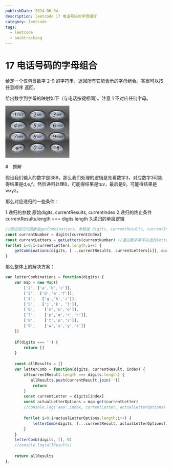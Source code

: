 ```yaml
---
publishDate: 2024-06-04
description: leetcode 17 电话号码的字母组合
category: leetcode
tags:
  - leetcode
  - backtracking
---
```


# 17 电话号码的字母组合

给定一个仅包含数字 2-9 的字符串，返回所有它能表示的字母组合。答案可以按 任意顺序 返回。

给出数字到字母的映射如下（与电话按键相同）。注意 1 不对应任何字母。

![电话号码示意图](./pics/17电话号码示意图.png)

#　题解

假设我们输入的数字是389，那么我们处理的逻辑是先看数字3，对应数字3可能得结果是d,e,f。然后递归处理8，可能得结果是tuv，最后是9，可能得结果是wxyz。

那么对应递归的一些条件：

1.递归的参数 原始digits, currentResults, currentIndex
2.递归的终止条件 currentResults.length === digits.length
3.递归的单层逻辑
```javascript
//假设递归的函数是getCombinations，参数是 digits, currentResults, currentIndex
const currentNumber = digits[currentIndex]
const currentLetters = getLetters(currentNumber) //通过数字拿可以选的letters，比如2-> abc
for(let i=0;i<currentLetters.length;i++) {
    getCombinations(digits, [...currentResults, currentLetters[i]], currentIndex+1)
}
```

那么整体上的解决方案：

```javascript
var letterCombinations = function(digits) {
    var map = new Map([
        ['2', ['a','b','c']],
        ['3',  ['d','e','f']],
        ['4',   ['g','h','i']],
        ['5',   ['j','k', 'l']],
        ['6',    ['m','n','o']],
        ['7',    ['p','q','r','s']],
        ['8',    ['t','u','v']],
        ['9',    ['w','x','y','z']]
    ])

    if(digits === '') {
        return []
    }

    const allResults = []
    var letterComb = function(digits, currentResult, index) {
        if(currentResult.length === digits.length) {
           allResults.push(currentResult.join(''))
            return
        }
        const currentLetter = digits[index]
        const actualLetterOptions = map.get(currentLetter)
        //console.log('aaa',index, currentLetter, actualLetterOptions)

        for(let i=0;i<actualLetterOptions.length;i++) {
            letterComb(digits, [...currentResult, actualLetterOptions[i]], index + 1)
        }
    }
    letterComb(digits, [], 0)
    //console.log(allResults)

    return allResults
};
```

